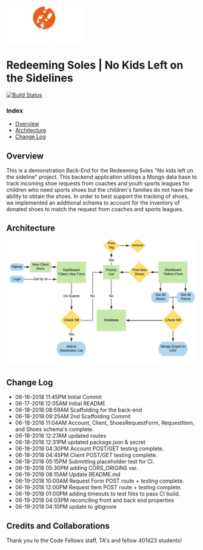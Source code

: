 ![redeeming soles logo image](assets/logo__white_200w.png)

# Redeeming Soles | No Kids Left on the Sidelines


[![Build Status](https://travis-ci.org/RedeemingSoles/back-end.svg?branch=staging)](https://travis-ci.org/RedeemingSoles/back-end)
### Index
- [Overview](#overview)
- [Architecture](#architecture)
- [Change Log](#change-log)


## Overview
This is a demonstration Back-End for the Redeeming Soles "No kids left on the sideline" project. 
 This backend application utilizes a Mongo data base to track incoming shoe requests from 
 coaches and youth sports leagues for children who need sports shoes but the children's families 
 do not have the ability to obtain the shoes.  In order to best support the tracking of 
 shoes, we implemented an additional schema to account for the inventory of donated shoes to 
 match the request from coaches and sports leagues.


## Architecture
![redeeming soles backend image](assets/Redeeming-soles-backend.jpeg)


 
## Change Log
- 06-16-2018  11:45PM Initial Commit
- 06-17-2018  12:05AM Initial README
- 06-18-2018  08:59AM Scaffolding for the back-end
- 06-18-2018  09:25AM 2nd Scaffolding Commit
- 06-18-2018  11:04AM Account, Client, ShoesRequestForm, RequestItem, and Shoes schema's complete.
- 06-18-2018  12:27AM updated routes
- 06-18-2018  12:31PM updated package.json & secret
- 06-18-2018  04:30PM Account POST/GET testing complete.
- 06-18-2018  04:45PM Client POST/GET testing complete.
- 06-18-2018  05:15PM Submitting placeholder test for CI.
- 06-18-2018  05:30PM adding CORS_ORIGINS var.
- 06-19-2018  08:15AM  Update README.md
- 06-19-2018  10:00AM  Request Form POST route + testing complete.
- 06-19-2018  12:00PM  Request Item POST route + testing complete.
- 06-19-2018  01:00PM  adding timeouts to test files to pass CI build.
- 06-19-2018  04:03PM  reconciling front and back end properties
- 06-19-2018  04:10PM  update to gitignore


## Credits and Collaborations
Thank you to the Code Fellows staff, TA's and fellow 401d23 students!